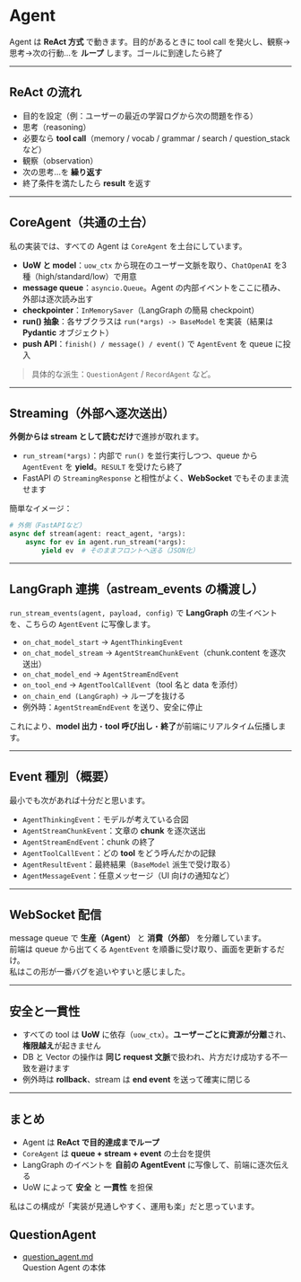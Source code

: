 # Agent

Agent は **ReAct 方式** で動きます。目的があるときに tool call を発火し、観察→思考→次の行動…を **ループ** します。ゴールに到達したら終了

---

## ReAct の流れ
- 目的を設定（例：ユーザーの最近の学習ログから次の問題を作る）
- 思考（reasoning）
- 必要なら **tool call**（memory / vocab / grammar / search / question_stack など）
- 観察（observation）
- 次の思考…を **繰り返す**
- 終了条件を満たしたら **result** を返す

---

## CoreAgent（共通の土台）
私の実装では、すべての Agent は `CoreAgent` を土台にしています。

- **UoW と model**：`uow_ctx` から現在のユーザー文脈を取り、`ChatOpenAI` を3種（high/standard/low）で用意
- **message queue**：`asyncio.Queue`。Agent の内部イベントをここに積み、外部は逐次読み出す
- **checkpointer**：`InMemorySaver`（LangGraph の簡易 checkpoint）
- **run() 抽象**：各サブクラスは `run(*args) -> BaseModel` を実装（結果は **Pydantic** オブジェクト）
- **push API**：`finish() / message() / event()` で `AgentEvent` を queue に投入

> 具体的な派生：`QuestionAgent` / `RecordAgent` など。

---

## Streaming（外部へ逐次送出）
**外側からは stream として読むだけ**で進捗が取れます。

- `run_stream(*args)`：内部で `run()` を並行実行しつつ、queue から `AgentEvent` を **yield**。`RESULT` を受けたら終了
- FastAPI の `StreamingResponse` と相性がよく、**WebSocket** でもそのまま流せます

簡単なイメージ：
```python
# 外側（FastAPIなど）
async def stream(agent: react_agent, *args):
    async for ev in agent.run_stream(*args):
        yield ev  # そのままフロントへ送る（JSON化）
```

---

## LangGraph 連携（astream_events の橋渡し）
`run_stream_events(agent, payload, config)` で **LangGraph** の生イベントを、こちらの `AgentEvent` に写像します。

- `on_chat_model_start` → `AgentThinkingEvent`
- `on_chat_model_stream` → `AgentStreamChunkEvent`（chunk.content を逐次送出）
- `on_chat_model_end` → `AgentStreamEndEvent`
- `on_tool_end` → `AgentToolCallEvent`（tool 名と data を添付）
- `on_chain_end (LangGraph)` → ループを抜ける
- 例外時：`AgentStreamEndEvent` を送り、安全に停止

これにより、**model 出力**・**tool 呼び出し**・**終了**が前端にリアルタイム伝播します。

---

## Event 種別（概要）
最小でも次があれば十分だと思います。

- `AgentThinkingEvent`：モデルが考えている合図
- `AgentStreamChunkEvent`：文章の **chunk** を逐次送出
- `AgentStreamEndEvent`：chunk の終了
- `AgentToolCallEvent`：どの **tool** をどう呼んだかの記録
- `AgentResultEvent`：最終結果（`BaseModel` 派生で受け取る）
- `AgentMessageEvent`：任意メッセージ（UI 向けの通知など）

---

## WebSocket 配信
message queue で **生産（Agent）** と **消費（外部）** を分離しています。  
前端は queue から出てくる `AgentEvent` を順番に受け取り、画面を更新するだけ。  
私はこの形が一番バグを追いやすいと感じました。

---

## 安全と一貫性
- すべての tool は **UoW** に依存（`uow_ctx`）。**ユーザーごとに資源が分離**され、**権限越え**が起きません
- DB と Vector の操作は **同じ request 文脈**で扱われ、片方だけ成功する不一致を避けます
- 例外時は **rollback**、stream は **end event** を送って確実に閉じる

---

## まとめ
- Agent は **ReAct で目的達成までループ**
- `CoreAgent` は **queue + stream + event** の土台を提供
- LangGraph のイベントを **自前の AgentEvent** に写像して、前端に逐次伝える
- UoW によって **安全** と **一貫性** を担保

私はこの構成が「実装が見通しやすく、運用も楽」だと思っています。


## QuestionAgent
- [question_agent.md](question_agent.md)  
  Question Agent の本体